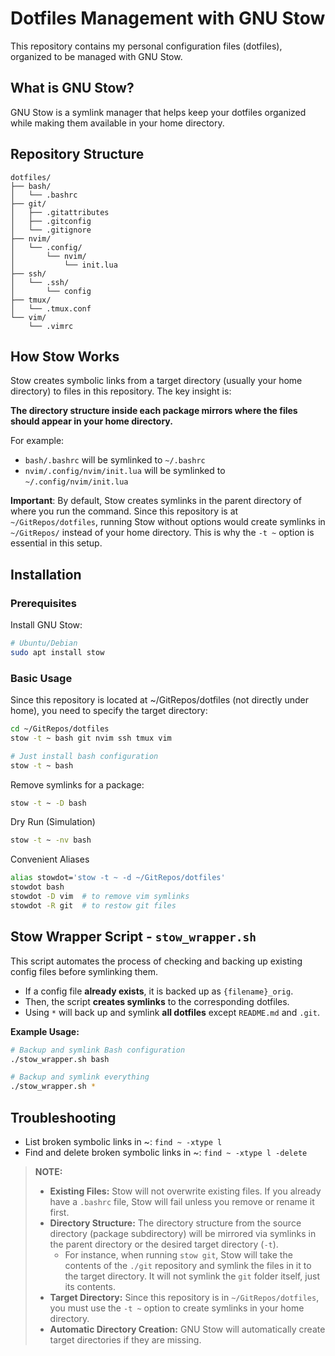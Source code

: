 # Dotfiles Management with GNU Stow

This repository contains my personal configuration files (dotfiles), organized to be managed with GNU Stow.

## What is GNU Stow?

GNU Stow is a symlink manager that helps keep your dotfiles organized while making them available in your home directory.

## Repository Structure

```
dotfiles/
├── bash/
│   └── .bashrc
├── git/
│   ├── .gitattributes
│   ├── .gitconfig
│   └── .gitignore
├── nvim/
│   └── .config/
│       └── nvim/
│           └── init.lua
├── ssh/
│   └── .ssh/
│       └── config
├── tmux/
│   └── .tmux.conf
└── vim/
    └── .vimrc

```
## How Stow Works

Stow creates symbolic links from a target directory (usually your home directory) to files in this repository. The key insight is:

**The directory structure inside each package mirrors where the files should appear in your home directory.**

For example:
- `bash/.bashrc` will be symlinked to `~/.bashrc`
- `nvim/.config/nvim/init.lua` will be symlinked to `~/.config/nvim/init.lua`

**Important**: By default, Stow creates symlinks in the parent directory of where you run the command. Since this repository is at `~/GitRepos/dotfiles`, running Stow without options would create symlinks in `~/GitRepos/` instead of your home directory. This is why the `-t ~` option is essential in this setup.

## Installation

### Prerequisites

Install GNU Stow:

```bash
# Ubuntu/Debian
sudo apt install stow
```
### Basic Usage
Since this repository is located at ~/GitRepos/dotfiles (not directly under home), you need to specify the target directory:

```sh
cd ~/GitRepos/dotfiles
stow -t ~ bash git nvim ssh tmux vim
```

```sh
# Just install bash configuration
stow -t ~ bash
```


Remove symlinks for a package:
```sh
stow -t ~ -D bash
```

Dry Run (Simulation)
```sh
stow -t ~ -nv bash
```

Convenient Aliases
```sh
alias stowdot='stow -t ~ -d ~/GitRepos/dotfiles'
stowdot bash
stowdot -D vim  # to remove vim symlinks
stowdot -R git  # to restow git files
```

## Stow Wrapper Script - `stow_wrapper.sh`

This script automates the process of checking and backing up existing config files before symlinking them.

- If a config file **already exists**, it is backed up as `{filename}_orig`.
- Then, the script **creates symlinks** to the corresponding dotfiles.
- Using `*` will back up and symlink **all dotfiles** except `README.md` and `.git`.

**Example Usage:**
```bash
# Backup and symlink Bash configuration
./stow_wrapper.sh bash

# Backup and symlink everything
./stow_wrapper.sh *
```

## Troubleshooting
- List broken symbolic links in ~: `find ~ -xtype l`
- Find and delete broken symbolic links in ~: `find ~ -xtype l -delete`

> **NOTE:**
> - **Existing Files:** Stow will not overwrite existing files. If you already have a `.bashrc` file, Stow will fail unless you remove or rename it first.
> - **Directory Structure:** The directory structure from the source directory (package subdirectory) will be mirrored via symlinks in the parent directory or the desired target directory (`-t`).
>   - For instance, when running `stow git`, Stow will take the contents of the `./git` repository and symlink the files in it to the target directory. It will not symlink the `git` folder itself, just its contents.
> - **Target Directory:** Since this repository is in `~/GitRepos/dotfiles`, you must use the `-t ~` option to create symlinks in your home directory.
> - **Automatic Directory Creation:** GNU Stow will automatically create target directories if they are missing.
